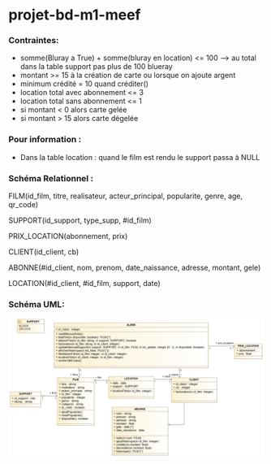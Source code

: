 # projet-bd-m1-meef

### Contraintes:
- somme(Bluray a True)  + somme(bluray en location) <= 100
-->	au total dans la table support pas plus de 100 blueray 
- montant >= 15 à la création de carte ou lorsque on ajoute argent
- minimum crédité = 10 quand créditer()
- location total avec abonnement <= 3
- location total sans abonnement <= 1
-	si montant < 0 alors carte gelée
-	si montant > 15 alors carte dégelée

### Pour information :
-	Dans la table location : quand le film est rendu le support passa à NULL

### Schéma Relationnel :

FILM(id_film, titre, realisateur, acteur_principal, popularite, genre, age, qr_code) 

SUPPORT(id_support, type_supp, #id_film)

PRIX_LOCATION(abonnement, prix)

CLIENT(id_client, cb)

ABONNE(#id_client, nom, prenom, date_naissance, adresse, montant, gele)

LOCATION(#id_client, #id_film, support, date)

### Schéma UML:
![Schéma UML](SchemaUML.png)

